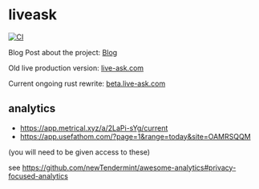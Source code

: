 # liveask

[![CI](https://github.com/liveask/liveask/actions/workflows/ci.yml/badge.svg)](https://github.com/liveask/liveask/actions/workflows/ci.yml)

Blog Post about the project: [Blog](https://blog.extrawurst.org/general/webdev/2018/04/02/liveask.html)

Old live production version: [live-ask.com](https://www.live-ask.com)

Current ongoing rust rewrite: [beta.live-ask.com](http://beta.live-ask.com) 

## analytics

* https://app.metrical.xyz/a/2LaPi-sYg/current
* https://app.usefathom.com/?page=1&range=today&site=OAMRSQQM

(you will need to be given access to these)

see https://github.com/newTendermint/awesome-analytics#privacy-focused-analytics